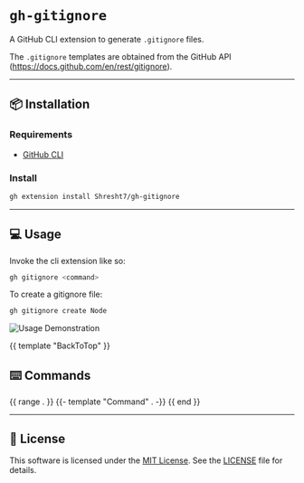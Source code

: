 # `gh-gitignore`

A GitHub CLI extension to generate `.gitignore` files.

The `.gitignore` templates are obtained from the GitHub API (https://docs.github.com/en/rest/gitignore).

---

## 📦 Installation

### Requirements

- [GitHub CLI](https://cli.github.com/)

### Install

```sh
gh extension install Shresht7/gh-gitignore
```

---

## 💻 Usage

Invoke the cli extension like so:

```sh
gh gitignore <command>
```

To create a gitignore file:

```sh
gh gitignore create Node
```

![Usage Demonstration](docs/demo.gif)

{{ template "BackToTop" }}

## ⌨️ Commands

{{ range . }}
{{- template "Command" . -}}
{{ end }}

---

## 📜 License

This software is licensed under the [MIT License](). See the [LICENSE](./LICENSE) file for details.

<!-- ----- -->
<!-- LINKS -->
<!-- ----- -->

[top]: #gh-gitignore
